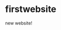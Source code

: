 # firstwebsite
new website!
<!DOCTYPE html>
<html>
<head>
<body>
<https://media.tenor.com/meWMu0BLLEAAAAAd/aesthetic-sunset.gif">
</head>
</body>

